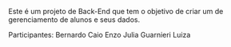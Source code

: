 Este é um projeto de Back-End que tem o objetivo de criar um de gerenciamento de alunos e seus dados.

Participantes: 
Bernardo
Caio
Enzo
Julia Guarnieri 
Luiza
